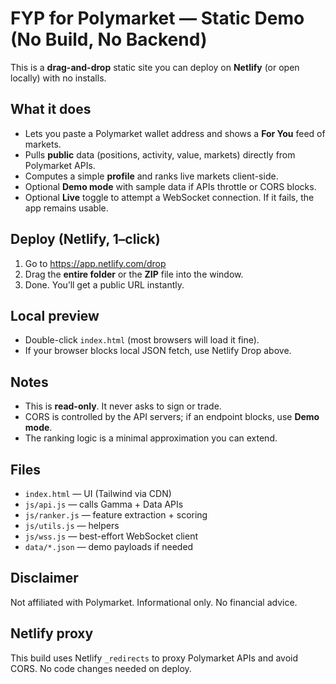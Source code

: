 # FYP for Polymarket — Static Demo (No Build, No Backend)

This is a **drag-and-drop** static site you can deploy on **Netlify** (or open locally) with no installs.

## What it does
- Lets you paste a Polymarket wallet address and shows a **For You** feed of markets.
- Pulls **public** data (positions, activity, value, markets) directly from Polymarket APIs.
- Computes a simple **profile** and ranks live markets client-side.
- Optional **Demo mode** with sample data if APIs throttle or CORS blocks.
- Optional **Live** toggle to attempt a WebSocket connection. If it fails, the app remains usable.

## Deploy (Netlify, 1–click)
1. Go to https://app.netlify.com/drop
2. Drag the **entire folder** or the **ZIP** file into the window.
3. Done. You’ll get a public URL instantly.

## Local preview
- Double-click `index.html` (most browsers will load it fine).
- If your browser blocks local JSON fetch, use Netlify Drop above.

## Notes
- This is **read-only**. It never asks to sign or trade.
- CORS is controlled by the API servers; if an endpoint blocks, use **Demo mode**.
- The ranking logic is a minimal approximation you can extend.

## Files
- `index.html` — UI (Tailwind via CDN)
- `js/api.js` — calls Gamma + Data APIs
- `js/ranker.js` — feature extraction + scoring
- `js/utils.js` — helpers
- `js/wss.js` — best-effort WebSocket client
- `data/*.json` — demo payloads if needed

## Disclaimer
Not affiliated with Polymarket. Informational only. No financial advice.


## Netlify proxy
This build uses Netlify `_redirects` to proxy Polymarket APIs and avoid CORS. No code changes needed on deploy.